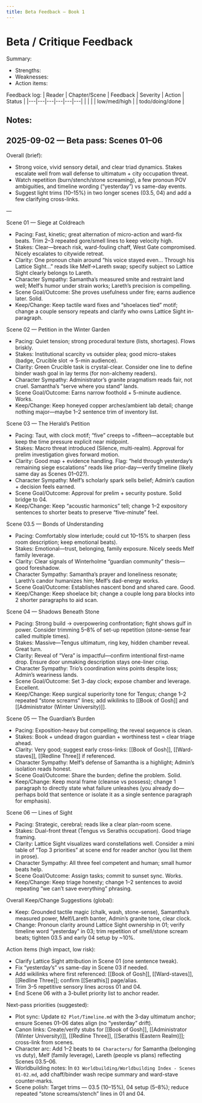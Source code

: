 ```yaml
---
title: Beta Feedback — Book 1
---
```


# Beta / Critique Feedback

Summary:
- Strengths:
- Weaknesses:
- Action items:

Feedback log:
| Reader | Chapter/Scene | Feedback | Severity | Action | Status |
|---|---|---|---|---|---|
|  |  |  | low/med/high |  | todo/doing/done |

Notes:
- 

## 2025-09-02 — Beta pass: Scenes 01–06

Overall (brief):
- Strong voice, vivid sensory detail, and clear triad dynamics. Stakes escalate well from wall defense to ultimatum + city occupation threat.
- Watch repetition (burn/stench/stone screaming), a few pronoun POV ambiguities, and timeline wording (“yesterday”) vs same-day events.
- Suggest light trims (10–15%) in two longer scenes (03.5, 04) and add a few clarifying cross-links.

—

Scene 01 — Siege at Coldreach
- Pacing: Fast, kinetic; great alternation of micro-action and ward-fix beats. Trim 2–3 repeated gore/smell lines to keep velocity high.
- Stakes: Clear—breach risk, ward-fouling chaff, West Gate compromised. Nicely escalates to citywide retreat.
- Clarity: One pronoun chain around “his voice stayed even… Through his Lattice Sight…” reads like Melf→Lareth swap; specify subject so Lattice Sight clearly belongs to Lareth.
- Character Sympathy: Samantha’s measured smite and restraint land well; Melf’s humor under strain works; Lareth’s precision is compelling.
- Scene Goal/Outcome: She proves usefulness under fire; earns audience later. Solid.
- Keep/Change: Keep tactile ward fixes and “shoelaces tied” motif; change a couple sensory repeats and clarify who owns Lattice Sight in-paragraph.

Scene 02 — Petition in the Winter Garden
- Pacing: Quiet tension; strong procedural texture (lists, shortages). Flows briskly.
- Stakes: Institutional scarcity vs outsider plea; good micro-stakes (badge, Crucible slot → 5-min audience).
- Clarity: Green Crucible task is crystal-clear. Consider one line to define binder wash goal in lay terms (for non-alchemy readers).
- Character Sympathy: Administrator’s granite pragmatism reads fair, not cruel. Samantha’s “serve where you stand” lands.
- Scene Goal/Outcome: Earns narrow foothold + 5-minute audience. Works.
- Keep/Change: Keep honeyed copper arches/ambient lab detail; change nothing major—maybe 1–2 sentence trim of inventory list.

Scene 03 — The Herald’s Petition
- Pacing: Taut, with clock motif; “five” creeps to ~fifteen—acceptable but keep the time pressure explicit near midpoint.
- Stakes: Macro threat introduced (Silence, multi-realm). Approval for prelim investigation gives forward motion.
- Clarity: Good map + evidence handling. Flag: “held through yesterday’s remaining siege escalations” reads like prior-day—verify timeline (likely same day as Scenes 01–02?).
- Character Sympathy: Melf’s scholarly spark sells belief; Admin’s caution + decision feels earned.
- Scene Goal/Outcome: Approval for prelim + security posture. Solid bridge to 04.
- Keep/Change: Keep “acoustic harmonics” tell; change 1–2 expository sentences to shorter beats to preserve “five-minute” feel.

Scene 03.5 — Bonds of Understanding
- Pacing: Comfortably slow interlude; could cut 10–15% to sharpen (less room description; keep emotional beats).
- Stakes: Emotional—trust, belonging, family exposure. Nicely seeds Melf family leverage.
- Clarity: Clear signals of Winterholme “guardian community” thesis—good foreshadow.
- Character Sympathy: Samantha’s prayer and loneliness resonate; Lareth’s candor humanizes him; Melf’s dad-energy works.
- Scene Goal/Outcome: Establishes nascent bond and shared care. Good.
- Keep/Change: Keep shoelace bit; change a couple long para blocks into 2 shorter paragraphs to aid scan.

Scene 04 — Shadows Beneath Stone
- Pacing: Strong build → overpowering confrontation; fight shows gulf in power. Consider trimming 5–8% of set-up repetition (stone-sense fear called multiple times).
- Stakes: Massive—Tengus ultimatum, ring key, hidden chamber reveal. Great turn.
- Clarity: Reveal of “Vera” is impactful—confirm intentional first-name drop. Ensure door unmaking description stays one-liner crisp.
- Character Sympathy: Trio’s coordination wins points despite loss; Admin’s weariness lands.
- Scene Goal/Outcome: Set 3-day clock; expose chamber and leverage. Excellent.
- Keep/Change: Keep surgical superiority tone for Tengus; change 1–2 repeated “stone screams” lines; add wikilinks to [[Book of Gosh]] and [[Administrator (Winter University)]].

Scene 05 — The Guardian’s Burden
- Pacing: Exposition-heavy but compelling; the reveal sequence is clean.
- Stakes: Book + undead dragon guardian + worthiness test = clear triage ahead.
- Clarity: Very good; suggest early cross-links: [[Book of Gosh]], [[Ward-staves]], [[Redline Three]] if referenced.
- Character Sympathy: Melf’s defense of Samantha is a highlight; Admin’s isolation reads honest.
- Scene Goal/Outcome: Share the burden; define the problem. Solid.
- Keep/Change: Keep moral frame (cleanse vs possess); change 1 paragraph to directly state what failure unleashes (you already do—perhaps bold that sentence or isolate it as a single sentence paragraph for emphasis).

Scene 06 — Lines of Sight
- Pacing: Strategic, cerebral; reads like a clear plan-room scene.
- Stakes: Dual-front threat (Tengus vs Serathis occupation). Good triage framing.
- Clarity: Lattice Sight visualizes ward constellations well. Consider a mini table of “Top 3 priorities” at scene end for reader anchor (you list them in prose).
- Character Sympathy: All three feel competent and human; small humor beats help.
- Scene Goal/Outcome: Assign tasks; commit to sunset sync. Works.
- Keep/Change: Keep triage honesty; change 1–2 sentences to avoid repeating “we can’t save everything” phrasing.

Overall Keep/Change Suggestions (global):
- Keep: Grounded tactile magic (chalk, wash, stone-sense), Samantha’s measured power, Melf/Lareth banter, Admin’s granite tone, clear clock.
- Change: Pronoun clarity around Lattice Sight ownership in 01; verify timeline word “yesterday” in 03; trim repetition of smell/stone scream beats; tighten 03.5 and early 04 setup by ~10%.

Action items (high impact, low risk):
- Clarify Lattice Sight attribution in Scene 01 (one sentence tweak).
- Fix “yesterday’s” vs same-day in Scene 03 if needed.
- Add wikilinks where first referenced: [[Book of Gosh]], [[Ward-staves]], [[Redline Three]]; confirm [[Serathis]] page/alias.
- Trim 3–5 repetitive sensory lines across 01 and 04.
- End Scene 06 with a 3-bullet priority list to anchor reader.

Next-pass priorities (suggested):
- Plot sync: Update `02 Plot/Timeline.md` with the 3‑day ultimatum anchor; ensure Scenes 01–06 dates align (no “yesterday” drift).
- Canon links: Create/verify stubs for [[Book of Gosh]], [[Administrator (Winter University)]], [[Redline Three]], [[Serathis (Eastern Realm)]]; cross-link from scenes.
- Character arc: Add 1–2 beats to `04 Characters/` for Samantha (belonging vs duty), Melf (family leverage), Lareth (people vs plans) reflecting Scenes 03.5–06.
- Worldbuilding notes: In `03 Worldbuilding/Worldbuilding Index - Scenes 01-02.md`, add chaff/binder wash recipe summary and ward-stave counter‑marks.
- Scene polish: Target trims — 03.5 (10–15%), 04 setup (5–8%); reduce repeated “stone screams/stench” lines in 01 and 04.

